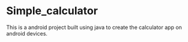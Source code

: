 # Simple_calculator
This is a android project built using java to create the calculator app on android devices.

